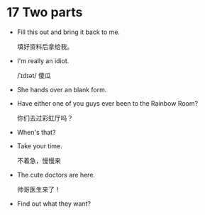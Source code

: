 # 17 Two parts

- Fill this out and bring it back to me.

    填好资料后拿给我。

- I'm really an idiot.

    /ˈɪdɪət/ 傻瓜

- She hands over an blank form.
- Have either one of you guys ever been to the Rainbow Room?

    你们去过彩虹厅吗？

- When's that?
- Take your time.

    不着急，慢慢来

- The cute doctors are here.

    帅哥医生来了！

- Find out what they want?
